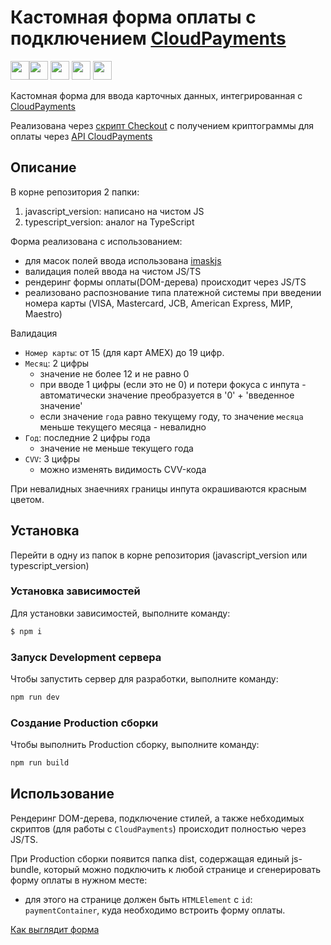 # Кастомная форма оплаты c подключением [CloudPayments](https://cloudpayments.ru/)

<img src="https://cdn.jsdelivr.net/gh/devicons/devicon/icons/html5/html5-plain-wordmark.svg" width='30'/><img src="https://cdn.jsdelivr.net/gh/devicons/devicon/icons/typescript/typescript-original.svg"  width='30'/> <img src="https://cdn.jsdelivr.net/gh/devicons/devicon/icons/javascript/javascript-plain.svg" width='30'/> <img src="https://cdn.jsdelivr.net/gh/devicons/devicon/icons/sass/sass-original.svg" width='30'/> <img src="https://camo.githubusercontent.com/61e102d7c605ff91efedb9d7e47c1c4a07cef59d3e1da202fd74f4772122ca4e/68747470733a2f2f766974656a732e6465762f6c6f676f2e737667" width='30'/> 

Кастомная форма для ввода карточных данных, интегрированная с [CloudPayments](https://cloudpayments.ru/)

Реализована через [cкрипт Checkout](https://developers.cloudpayments.ru/#skript-checkout) c получением криптограммы для оплаты через [API CloudPayments](https://developers.cloudpayments.ru/#printsip-raboty)

## Описание
В корне репозитория 2 папки:
1) javascript_version: написано на чистом JS
2) typescript_version: аналог на TypeScript

Форма реализована с использованием:
- для масок полей ввода использована [imaskjs](https://github.com/uNmAnNeR/imaskjs)
- валидация полей ввода на чистом JS/TS
- рендеринг формы оплаты(DOM-дерева) происходит через JS/TS
- реализовано распознование типа платежной системы при введении номера карты (VISA, Mastercard, JCB, American Express, МИР, Maestro)

Валидация
- `Номер карты`: от 15 (для карт AMEX) до 19 цифр.
- `Месяц`: 2 цифры
  - значение не более 12 и не равно 0
  - при вводе 1 цифры (если это не 0) и потери фокуса с инпута - автоматически значение преобразуется в '0' + 'введенное значение'
  - если значение `года` равно текущему году, то значение `месяца` меньше текущего месяца - невалидно
- `Год`: последние 2 цифры года
  - значение не меньше текущего года
- `CVV`: 3 цифры
  - можно изменять видимость СVV-кода

При невалидных знаечниях границы инпута окрашиваются красным цветом.

## Установка
Перейти в одну из папок в корне репозитория (javascript_version или typescript_version)

### Установка зависимостей
Для установки зависимостей, выполните команду:
```sh
$ npm i
```

### Запуск Development сервера
Чтобы запустить сервер для разработки, выполните команду:
```sh
npm run dev
```

### Создание Production сборки
Чтобы выполнить Production сборку, выполните команду: 
```sh
npm run build
```

## Использование

Рендеринг DOM-дерева, подключение стилей, а также небходимых скриптов (для работы с `CloudPayments`) происходит полностью через JS/TS.

При Production сборки появится папка dist, содержащая единый js-bundle, который можно подключить к любой странице и сгенерировать форму оплаты в нужном месте:

- для этого на странице должен быть `HTMLElement` c `id`: `paymentContainer`, куда необходимо встроить форму оплаты.

[Как выглядит форма](https://stepan10andreev.github.io/cloudpayments_with_cryptogram/)
